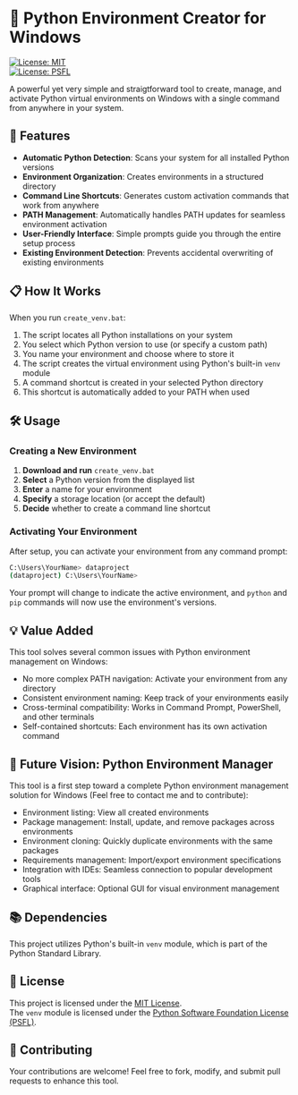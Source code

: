 # 🐍 Python Environment Creator for Windows

[![License: MIT](https://img.shields.io/badge/License-MIT-yellow.svg)](https://opensource.org/licenses/MIT)  
[![License: PSFL](https://img.shields.io/badge/License-PSFL-blue.svg)](https://docs.python.org/3/license.html)

A powerful yet very simple and straigtforward tool to create, manage, and activate Python virtual environments on Windows with a single command from anywhere in your system.

## 🚀 Features

- **Automatic Python Detection**: Scans your system for all installed Python versions  
- **Environment Organization**: Creates environments in a structured directory  
- **Command Line Shortcuts**: Generates custom activation commands that work from anywhere  
- **PATH Management**: Automatically handles PATH updates for seamless environment activation  
- **User-Friendly Interface**: Simple prompts guide you through the entire setup process  
- **Existing Environment Detection**: Prevents accidental overwriting of existing environments  

## 📋 How It Works

When you run `create_venv.bat`:

1. The script locates all Python installations on your system  
2. You select which Python version to use (or specify a custom path)  
3. You name your environment and choose where to store it  
4. The script creates the virtual environment using Python's built-in `venv` module  
5. A command shortcut is created in your selected Python directory 
6. This shortcut is automatically added to your PATH when used  

## 🛠️ Usage

### Creating a New Environment

1. **Download and run** `create_venv.bat`  
2. **Select** a Python version from the displayed list  
3. **Enter** a name for your environment  
4. **Specify** a storage location (or accept the default)  
5. **Decide** whether to create a command line shortcut  

### Activating Your Environment

After setup, you can activate your environment from any command prompt:

```bash
C:\Users\YourName> dataproject
(dataproject) C:\Users\YourName>
```

Your prompt will change to indicate the active environment, and `python` and `pip` commands will now use the environment's versions.

## 💡 Value Added

This tool solves several common issues with Python environment management on Windows:

- No more complex PATH navigation: Activate your environment from any directory  
- Consistent environment naming: Keep track of your environments easily  
- Cross-terminal compatibility: Works in Command Prompt, PowerShell, and other terminals  
- Self-contained shortcuts: Each environment has its own activation command  

## 🔮 Future Vision: Python Environment Manager

This tool is a first step toward a complete Python environment management solution for Windows (Feel free to contact me and to contribute):

- Environment listing: View all created environments  
- Package management: Install, update, and remove packages across environments  
- Environment cloning: Quickly duplicate environments with the same packages  
- Requirements management: Import/export environment specifications  
- Integration with IDEs: Seamless connection to popular development tools  
- Graphical interface: Optional GUI for visual environment management  

## 📚 Dependencies

This project utilizes Python's built-in `venv` module, which is part of the Python Standard Library.

## 📄 License

This project is licensed under the [MIT License](https://opensource.org/licenses/MIT).  
The `venv` module is licensed under the [Python Software Foundation License (PSFL)](https://docs.python.org/3/license.html).

## 🤝 Contributing

Your contributions are welcome! Feel free to fork, modify, and submit pull requests to enhance this tool.
